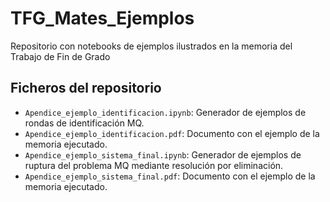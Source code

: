 # TFG_Mates_Ejemplos
Repositorio con notebooks de ejemplos ilustrados en la memoria del Trabajo de Fin de Grado

## Ficheros del repositorio

* `Apendice_ejemplo_identificacion.ipynb`: Generador de ejemplos de rondas de identificación MQ.
* `Apendice_ejemplo_identificacion.pdf`: Documento con el ejemplo de la memoria ejecutado.
* `Apendice_ejemplo_sistema_final.ipynb`: Generador de ejemplos de ruptura del problema MQ mediante resolución por eliminación.
* `Apendice_ejemplo_sistema_final.pdf`: Documento con el ejemplo de la memoria ejecutado.
